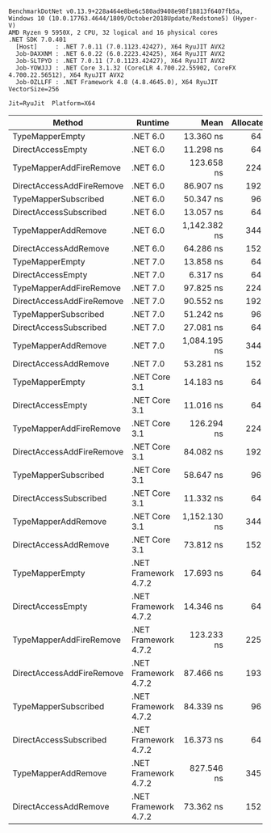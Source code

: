 ```

BenchmarkDotNet v0.13.9+228a464e8be6c580ad9408e98f18813f6407fb5a, Windows 10 (10.0.17763.4644/1809/October2018Update/Redstone5) (Hyper-V)
AMD Ryzen 9 5950X, 2 CPU, 32 logical and 16 physical cores
.NET SDK 7.0.401
  [Host]     : .NET 7.0.11 (7.0.1123.42427), X64 RyuJIT AVX2
  Job-DAXXNM : .NET 6.0.22 (6.0.2223.42425), X64 RyuJIT AVX2
  Job-SLTPYD : .NET 7.0.11 (7.0.1123.42427), X64 RyuJIT AVX2
  Job-YOWJJJ : .NET Core 3.1.32 (CoreCLR 4.700.22.55902, CoreFX 4.700.22.56512), X64 RyuJIT AVX2
  Job-OZLLFF : .NET Framework 4.8 (4.8.4645.0), X64 RyuJIT VectorSize=256

Jit=RyuJit  Platform=X64  

```
| Method                    | Runtime              | Mean         | Allocated |
|-------------------------- |--------------------- |-------------:|----------:|
| TypeMapperEmpty           | .NET 6.0             |    13.360 ns |      64 B |
| DirectAccessEmpty         | .NET 6.0             |    11.298 ns |      64 B |
| TypeMapperAddFireRemove   | .NET 6.0             |   123.658 ns |     224 B |
| DirectAccessAddFireRemove | .NET 6.0             |    86.907 ns |     192 B |
| TypeMapperSubscribed      | .NET 6.0             |    50.347 ns |      96 B |
| DirectAccessSubscribed    | .NET 6.0             |    13.057 ns |      64 B |
| TypeMapperAddRemove       | .NET 6.0             | 1,142.382 ns |     344 B |
| DirectAccessAddRemove     | .NET 6.0             |    64.286 ns |     152 B |
| TypeMapperEmpty           | .NET 7.0             |    13.858 ns |      64 B |
| DirectAccessEmpty         | .NET 7.0             |     6.317 ns |      64 B |
| TypeMapperAddFireRemove   | .NET 7.0             |    97.825 ns |     224 B |
| DirectAccessAddFireRemove | .NET 7.0             |    90.552 ns |     192 B |
| TypeMapperSubscribed      | .NET 7.0             |    51.242 ns |      96 B |
| DirectAccessSubscribed    | .NET 7.0             |    27.081 ns |      64 B |
| TypeMapperAddRemove       | .NET 7.0             | 1,084.195 ns |     344 B |
| DirectAccessAddRemove     | .NET 7.0             |    53.281 ns |     152 B |
| TypeMapperEmpty           | .NET Core 3.1        |    14.183 ns |      64 B |
| DirectAccessEmpty         | .NET Core 3.1        |    11.016 ns |      64 B |
| TypeMapperAddFireRemove   | .NET Core 3.1        |   126.294 ns |     224 B |
| DirectAccessAddFireRemove | .NET Core 3.1        |    84.082 ns |     192 B |
| TypeMapperSubscribed      | .NET Core 3.1        |    58.647 ns |      96 B |
| DirectAccessSubscribed    | .NET Core 3.1        |    11.332 ns |      64 B |
| TypeMapperAddRemove       | .NET Core 3.1        | 1,152.130 ns |     344 B |
| DirectAccessAddRemove     | .NET Core 3.1        |    73.812 ns |     152 B |
| TypeMapperEmpty           | .NET Framework 4.7.2 |    17.693 ns |      64 B |
| DirectAccessEmpty         | .NET Framework 4.7.2 |    14.346 ns |      64 B |
| TypeMapperAddFireRemove   | .NET Framework 4.7.2 |   123.233 ns |     225 B |
| DirectAccessAddFireRemove | .NET Framework 4.7.2 |    87.466 ns |     193 B |
| TypeMapperSubscribed      | .NET Framework 4.7.2 |    84.339 ns |      96 B |
| DirectAccessSubscribed    | .NET Framework 4.7.2 |    16.373 ns |      64 B |
| TypeMapperAddRemove       | .NET Framework 4.7.2 |   827.546 ns |     345 B |
| DirectAccessAddRemove     | .NET Framework 4.7.2 |    73.362 ns |     152 B |
